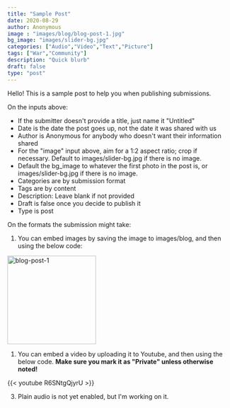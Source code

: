 ```yaml
---
title: "Sample Post"
date: 2020-08-29
author: Anonymous
image : "images/blog/blog-post-1.jpg"
bg_image: "images/slider-bg.jpg"
categories: ["Audio","Video","Text","Picture"] 
tags: ["War","Community"]
description: "Quick blurb"
draft: false
type: "post"
---
```


Hello! This is a sample post to help you when publishing submissions.  </p>

On the inputs above: <br>
* If the submitter doesn't provide a title, just name it "Untitled"
* Date is the date the post goes up, not the date it was shared with us
* Author is Anonymous for anybody who doesn't want their information shared
* For the "image" input above, aim for a 1:2 aspect ratio; crop if necessary. Default to images/slider-bg.jpg if there is no image.
* Default the bg_image to whatever the first photo in the post is, or images/slider-bg.jpg if there is no image.
* Categories are by submission format
* Tags are by content
* Description: Leave blank if not provided
* Draft is false once you decide to publish it
* Type is post

On the formats the submission might take: </p>

1. You can embed images by saving the image to images/blog, and then using the below code: 

<img src="/images/blog/blog-post-1.jpg" alt="blog-post-1" width="200"/>

1. You can embed a video by uploading it to Youtube, and then using the below code. <b>Make sure you mark it as "Private" unless otherwise noted!</b>

{{< youtube R6SNtgQjyrU >}}

3. Plain audio is not yet enabled, but I'm working on it.

